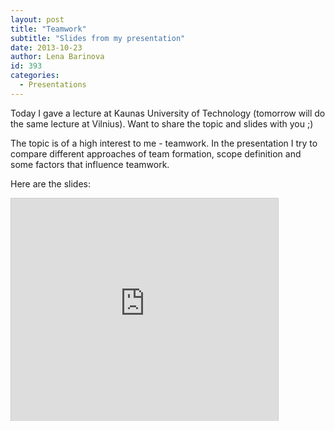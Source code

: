 ```yaml
---
layout: post
title: "Teamwork"
subtitle: "Slides from my presentation"
date: 2013-10-23
author: Lena Barinova
id: 393
categories:
  - Presentations
---
```


Today I gave a lecture at Kaunas University of Technology (tomorrow will do the same lecture at Vilnius). Want to share the topic and slides with you ;)

The topic is of a high interest to me - teamwork. In the presentation I try to compare different approaches of team formation, scope definition and some factors that influence teamwork.

Here are the slides:

<dl>
<iframe src="http://www.slideshare.net/slideshow/embed_code/27480794" width="427" height="356" frameborder="0" marginwidth="0" marginheight="0" scrolling="no" style="border:1px solid #CCC;border-width:1px 1px 0;margin-bottom:5px" allowfullscreen> </iframe> <div style="margin-bottom:5px"> </div>
</dl>